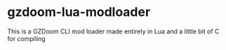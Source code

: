# gzdoom-lua-modloader
This is a GZDoom CLI mod loader made entirely in Lua and a little bit of C for compiling
